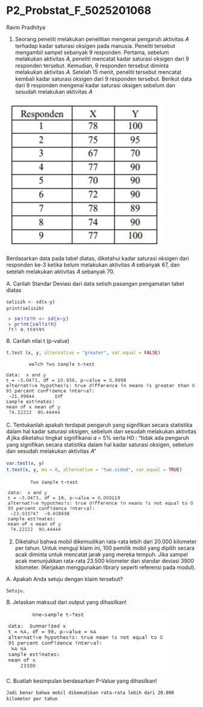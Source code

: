 # P2_Probstat_F_5025201068
Ravin Pradhitya

1. Seorang peneliti melakukan penelitian mengenai pengaruh aktivitas 𝐴 terhadap
kadar saturasi oksigen pada manusia. Peneliti tersebut mengambil sampel
sebanyak 9 responden. Pertama, sebelum melakukan aktivitas 𝐴, peneliti mencatat
kadar saturasi oksigen dari 9 responden tersebut. Kemudian, 9 responden tersebut
diminta melakukan aktivitas 𝐴. Setelah 15 menit, peneliti tersebut mencatat kembali
kadar saturasi oksigen dari 9 responden tersebut. Berikut data dari 9 responden
mengenai kadar saturasi oksigen sebelum dan sesudah melakukan aktivitas 𝐴

![1](https://github.com/ravinpradhitya/P2_Probstat_F_5025201068/blob/main/no1.jpg)

Berdasarkan data pada tabel diatas, diketahui kadar saturasi oksigen dari
responden ke-3 ketika belum melakukan aktivitas 𝐴 sebanyak 67, dan setelah
melakukan aktivitas 𝐴 sebanyak 70.

A.  Carilah Standar Deviasi dari data selisih pasangan pengamatan tabel
diatas

```r
selisih <- sd(x-y)
print(selisih)
```
![1a](https://github.com/ravinpradhitya/P2_Probstat_F_5025201068/blob/main/1a.jpg)

B. Carilah nilai t (p-value)

```r
t.test (x, y, alternative = "greater", var.equal = FALSE)
```
![1b](https://github.com/ravinpradhitya/P2_Probstat_F_5025201068/blob/main/1b.jpg)

C. Tentukanlah apakah terdapat pengaruh yang signifikan secara statistika
dalam hal kadar saturasi oksigen, sebelum dan sesudah melakukan
aktivitas 𝐴 jika diketahui tingkat signifikansi 𝛼 = 5% serta H0 : “tidak ada
pengaruh yang signifikan secara statistika dalam hal kadar saturasi
oksigen, sebelum dan sesudah melakukan aktivitas 𝐴”

```r
var.test(x, y)
t.test(x, y, mu = 0, alternative = "two.sided", var.equal = TRUE)
```
![1c](https://github.com/ravinpradhitya/P2_Probstat_F_5025201068/blob/main/1c.jpg)


2. Diketahui bahwa mobil dikemudikan rata-rata lebih dari 20.000 kilometer per tahun.
Untuk menguji klaim ini, 100 pemilik mobil yang dipilih secara acak diminta untuk
mencatat jarak yang mereka tempuh. Jika sampel acak menunjukkan rata-rata
23.500 kilometer dan standar deviasi 3900 kilometer. (Kerjakan menggunakan library 
seperti referensi pada modul).

A. Apakah Anda setuju dengan klaim tersebut?

```
Setuju.
```

B. Jelaskan maksud dari output yang dihasilkan!

![2b](https://github.com/ravinpradhitya/P2_Probstat_F_5025201068/blob/main/2B.jpg)

C. Buatlah kesimpulan berdasarkan P-Value yang dihasilkan!

```
Jadi benar bahwa mobil dikemudikan rata-rata lebih dari 20.000 kilometer per tahun
```
